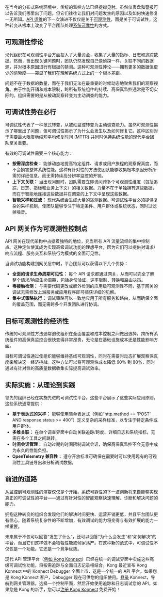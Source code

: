 在当今的分布式系统环境中，传统的监控方法已经捉襟见肘。虽然仪表盘和警报可以告诉我们哪里出了问题，但它们往往让我们对问题发生的原因以及如何快速修复一无所知。[API 运维](https://thenewstack.io/api-management/)的下一次演进不仅仅是关于[可观测性](https://thenewstack.io/observability/)，而是关于可调试性，这种转变从根本上改变了平台团队处理[系统可靠性](https://thenewstack.io/a-new-definition-of-reliability/)的方式。

## 可观测性悖论

现代组织在可观测性平台方面投入了大量资金，收集了大量的指标、日志和追踪数据。然而，当出现关键问题时，团队仍然发现自己像侦探一样，关联不同的数据源，并对根本原因进行有根据的猜测。这种可观测性悖论——拥有更多的数据但更少的清晰度——突显了我们在理解系统方式上的一个根本差距。

问题不在于数据的数量，而在于我们无法在最重要的时候动态地聚焦我们的观察视角。由于性能开销和成本限制，跨所有系统组件的持续、高保真监控通常是不切实际的。组织需要的是从被动观察转变为主动调查的能力。

## 可调试性势在必行

可调试性代表了一种范式转变，从被动监控转变为主动调查能力。虽然可观测性揭示了哪里出了问题，但可调试性揭示了为什么会发生以及如何修复它。这种区别对于需要最大限度地缩短平均修复时间 (MTTR) 并同时保持系统性能的现代平台团队至关重要。

有效的可调试性需要三个核心能力：

* **按需深度检查：** 能够动态地提高特定组件、请求或用户旅程的观察保真度，而不会损害整体系统性能。这种有针对性的方法使团队能够收集根本原因分析所需的详细信息，而无需持续高分辨率监控的开销。
* **上下文关联：** 当出现问题时，团队需要立即访问跨多个可观测性维度（包括追踪、日志、指标和业务上下文）的相关数据。力量不在于单独拥有这些数据，而在于智能地连接这些数据并在调查的上下文中呈现这些数据。
* **智能采样和过滤：** 现代系统会生成大量的遥测数据。可调试性平台必须提供复杂的采样机制，使团队能够专注于特定条件、用户群体或系统状态，同时过滤掉噪音。

## API 网关作为可观测性控制点

API 网关在现代架构中占据着独特的地位，充当所有 API 流量流经的集中控制点。这种定位使其成为实现高级调试功能的理想平台，因为它们可以提供对请求/响应流程、服务交互和系统行为模式的全面可见性。

当调试功能构建到网关层中时，平台团队可以获得以下几个优势：

* **全面的请求生命周期可见性：** 每个 API 请求都通过网关，从而可以完全了解整个请求/响应生命周期，包括身份验证、速率限制、转换和路由决策。
* **零接触检测：** 与需要代码更改或额外检测的应用级可观测性不同，基于网关的调试无需修改上游服务或应用程序即可捕获详细的见解。
* **集中式策略执行：** 调试策略可以一致地应用于所有服务和路由，从而确保全面的覆盖范围，而无需跨多个开发团队进行协调。

## 目标可观测性的经济性

传统的可观测性方法通常迫使组织在全面覆盖和成本控制之间做出选择。跨所有系统组件的高保真监控会很快变得非常昂贵，无论是在基础设施成本还是性能影响方面。

目标可调试性通过使组织能够维持基线可观测性，同时在需要时动态扩展观察保真度来解决这一经济挑战。这种方法可以将可观测性成本降低 60% 到 80%，同时通过有针对性的高质量数据收集实际提高调试效率。

## 实际实施：从理论到实践

领先的组织已经在实施先进的可调试性平台，这些平台展示了这些实际应用原则。这些系统通常提供：

* **基于表达式的采样：** 能够使用简单表达式（例如“http.method == 'POST' AND response.status >= 400”）定义复杂的采样标准，以专注于特定条件或用户群体。
* **多维关联：** 在单个调查界面中自动关联追踪/跨度、详细日志和系统指标，无需在多个工具之间跳转。
* **时间会话管理：** 自动过期的时间限制调试会话，确保高保真监控不会无意中成为永久的性能负担。
* **OpenTelemetry 兼容性：** 遵守开放标准可确保在需要时可以使用现有的可观测性工具链导出和分析调试数据。

## **前进的道路**

从监控到可观测性的演变仅仅是个开始。系统可靠性的下一波创新将来自能够实现真正的可调试性的平台——通过有针对性的智能观察快速理解、诊断和解决问题的能力。

拥抱这种转变的组织会发现他们的解决时间更快、运营开销更低，并且平台团队更有信心。随着系统复杂性的不断增加，有效调试的能力将变得与有效扩展的能力一样重要。

未来属于不仅可以回答“发生了什么”，还可以回答“为什么会发生”和“如何解决”的平台，而且它们这样做不会牺牲性能或倾家荡产。在这种新的范式中，可调试性不仅仅是一个功能，它还是一个竞争优势。

现代 API 管理平台（[例如 Kong Konnect](https://konghq.com/products/kong-konnect)）已经在统一的调试界面中实施这些高级可调试性功能，将按需追踪与全面日志记录相结合。Kong 最近宣布 Kong Konnect 中的 Konnect Debugger 全面上市，这是一个统一的 API 平台。如果您是 Kong Konnect 客户，Debugger 现在可供您的组织使用。[登录](https://cloud.konghq.com/login) Konnect，导航到网关管理器，选择一个控制平面，然后开始使用追踪和日志调试您的 API。如果您是 Kong 的新手，您可以[注册 Kong Konnect](https://konghq.com/products/kong-konnect/register) 免费开始！